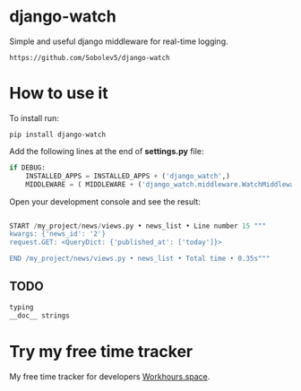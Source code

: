 # django-watch

Simple and useful django middleware for real-time logging.

```no-highlight
https://github.com/Sobolev5/django-watch
```

# How to use it

To install run:
```no-highlight
pip install django-watch
```


Add the following lines at the end of **settings.py** file:
```python
if DEBUG:
    INSTALLED_APPS = INSTALLED_APPS + ('django_watch',)
    MIDDLEWARE = ( MIDDLEWARE + ('django_watch.middleware.WatchMiddleware',) )  
```


Open your development console and see the result:
```python

START /my_project/news/views.py • news_list • Line number 15 """
kwargs: {'news_id': '2'}
request.GET: <QueryDict: {'published_at': ['today']}>

END /my_project/news/views.py • news_list • Total time • 0.35s"""
```

## TODO
```python
typing
__doc__ strings
```

# Try my free time tracker
My free time tracker for developers [Workhours.space](https://workhours.space/). 